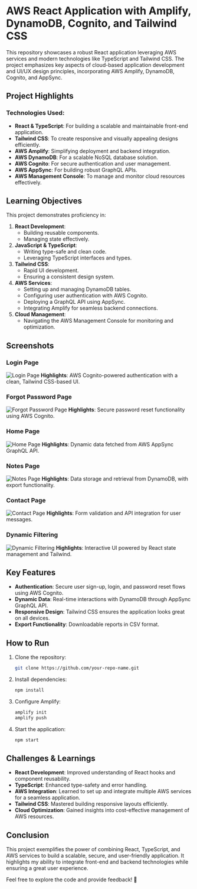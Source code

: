 # AWS React Application with Amplify, DynamoDB, Cognito, and Tailwind CSS

This repository showcases a robust React application leveraging AWS services and modern technologies like TypeScript and Tailwind CSS. The project emphasizes key aspects of cloud-based application development and UI/UX design principles, incorporating AWS Amplify, DynamoDB, Cognito, and AppSync.

## Project Highlights

### Technologies Used:

- **React & TypeScript**: For building a scalable and maintainable front-end application.
- **Tailwind CSS**: To create responsive and visually appealing designs efficiently.
- **AWS Amplify**: Simplifying deployment and backend integration.
- **AWS DynamoDB**: For a scalable NoSQL database solution.
- **AWS Cognito**: For secure authentication and user management.
- **AWS AppSync**: For building robust GraphQL APIs.
- **AWS Management Console**: To manage and monitor cloud resources effectively.

## Learning Objectives

This project demonstrates proficiency in:

1. **React Development**:
   - Building reusable components.
   - Managing state effectively.
2. **JavaScript & TypeScript**:
   - Writing type-safe and clean code.
   - Leveraging TypeScript interfaces and types.
3. **Tailwind CSS**:
   - Rapid UI development.
   - Ensuring a consistent design system.
4. **AWS Services**:
   - Setting up and managing DynamoDB tables.
   - Configuring user authentication with AWS Cognito.
   - Deploying a GraphQL API using AppSync.
   - Integrating Amplify for seamless backend connections.
5. **Cloud Management**:
   - Navigating the AWS Management Console for monitoring and optimization.

## Screenshots

### Login Page
![Login Page](uploads/file-Aso1WHUHBrrM6rvFaWKcvB.png)
**Highlights**: AWS Cognito-powered authentication with a clean, Tailwind CSS-based UI.

### Forgot Password Page
![Forgot Password Page](uploads/file-F1md2PsfsJg9LA1gzetGZY.png)
**Highlights**: Secure password reset functionality using AWS Cognito.

### Home Page
![Home Page](uploads/file-5oVJij4xqjrz9nguwvXE96.png)
**Highlights**: Dynamic data fetched from AWS AppSync GraphQL API.

### Notes Page
![Notes Page](uploads/file-LYue7adfsdS13vyjRXVMRR.png)
**Highlights**: Data storage and retrieval from DynamoDB, with export functionality.

### Contact Page
![Contact Page](uploads/file-1X1LUSBcB6shYpdrv3QjaY.png)
**Highlights**: Form validation and API integration for user messages.

### Dynamic Filtering
![Dynamic Filtering](uploads/file-9YFhETpfJCWZPR41thk1XY.png)
**Highlights**: Interactive UI powered by React state management and Tailwind.

## Key Features

- **Authentication**: Secure user sign-up, login, and password reset flows using AWS Cognito.
- **Dynamic Data**: Real-time interactions with DynamoDB through AppSync GraphQL API.
- **Responsive Design**: Tailwind CSS ensures the application looks great on all devices.
- **Export Functionality**: Downloadable reports in CSV format.

## How to Run

1. Clone the repository:
   ```bash
   git clone https://github.com/your-repo-name.git
   ```
2. Install dependencies:
   ```bash
   npm install
   ```
3. Configure Amplify:
   ```bash
   amplify init
   amplify push
   ```
4. Start the application:
   ```bash
   npm start
   ```

## Challenges & Learnings

- **React Development**: Improved understanding of React hooks and component reusability.
- **TypeScript**: Enhanced type-safety and error handling.
- **AWS Integration**: Learned to set up and integrate multiple AWS services for a seamless application.
- **Tailwind CSS**: Mastered building responsive layouts efficiently.
- **Cloud Optimization**: Gained insights into cost-effective management of AWS resources.

## Conclusion

This project exemplifies the power of combining React, TypeScript, and AWS services to build a scalable, secure, and user-friendly application. It highlights my ability to integrate front-end and backend technologies while ensuring a great user experience.

Feel free to explore the code and provide feedback! 🚀
